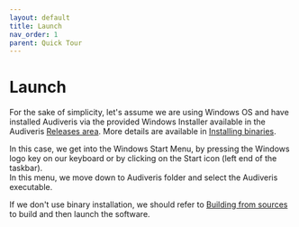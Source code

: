 ```yaml
---
layout: default
title: Launch
nav_order: 1
parent: Quick Tour
---
```

# Launch

For the sake of simplicity, let's assume we are using Windows OS and have installed Audiveris via
the provided Windows Installer available in the Audiveris
[Releases area](https://github.com/Audiveris/audiveris/releases).
More details are available in [Installing binaries](../install/binaries.md).

In this case, we get into the Windows Start Menu, by pressing the Windows logo key on our keyboard
or by clicking on the Start icon (left end of the taskbar).  
In this menu, we move down to Audiveris folder and select the Audiveris executable.

If we don't use binary installation, we should refer to [Building from sources](../install/sources.md)
to build and then launch the software.
